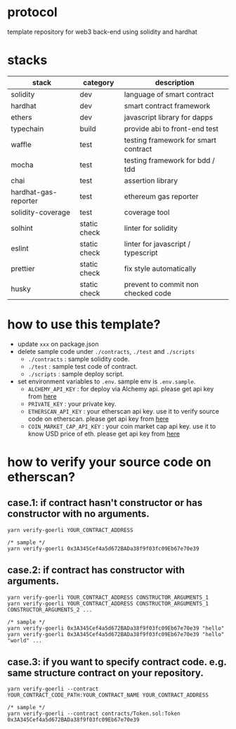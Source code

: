 # protocol

template repository for web3 back-end using solidity and hardhat

# stacks

| stack                | category     | description                          |
| -------------------- | ------------ | ------------------------------------ |
| solidity             | dev          | language of smart contract           |
| hardhat              | dev          | smart contract framework             |
| ethers               | dev          | javascript library for dapps         |
| typechain            | build        | provide abi to front-end test        |
| waffle               | test         | testing framework for smart contract |
| mocha                | test         | testing framework for bdd / tdd      |
| chai                 | test         | assertion library                    |
| hardhat-gas-reporter | test         | ethereum gas reporter                |
| solidity-coverage    | test         | coverage tool                        |
| solhint              | static check | linter for solidity                  |
| eslint               | static check | linter for javascript / typescript   |
| prettier             | static check | fix style automatically              |
| husky                | static check | prevent to commit non checked code   |

# how to use this template?

- update `xxx` on package.json
- delete sample code under `./contracts`, `./test` and `./scripts`
  - `./contracts` : sample solidity code.
  - `./test` : sample test code of contract.
  - `./scripts` : sample deploy script.
- set environment variables to `.env`. sample env is `.env.sample`.
  - `ALCHEMY_API_KEY` : for deploy via Alchemy api. please get api key from [here](https://www.alchemy.com/)
  - `PRIVATE_KEY` : your private key.
  - `ETHERSCAN_API_KEY` : your etherscan api key. use it to verify source code on etherscan. please get api key from [here](https://etherscan.io/)
  - `COIN_MARKET_CAP_API_KEY` : your coin market cap api key. use it to know USD price of eth. please get api key from [here](https://coinmarketcap.com/)

# how to verify your source code on etherscan?

## case.1: if contract hasn't constructor or has constructor with no arguments.

```yarn
yarn verify-goerli YOUR_CONTRACT_ADDRESS

/* sample */
yarn verify-goerli 0x3A345Cef4a5d672BADa38f9f03fc09Eb67e70e39
```

## case.2: if contract has constructor with arguments.

```yarn
yarn verify-goerli YOUR_CONTRACT_ADDRESS CONSTRUCTOR_ARGUMENTS_1
yarn verify-goerli YOUR_CONTRACT_ADDRESS CONSTRUCTOR_ARGUMENTS_1 CONSTRUCTOR_ARGUMENTS_2 ...

/* sample */
yarn verify-goerli 0x3A345Cef4a5d672BADa38f9f03fc09Eb67e70e39 "hello"
yarn verify-goerli 0x3A345Cef4a5d672BADa38f9f03fc09Eb67e70e39 "hello" "world" ...
```

## case.3: if you want to specify contract code. e.g. same structure contract on your repository.

```yarn
yarn verify-goerli --contract YOUR_CONTRACT_CODE_PATH:YOUR_CONTRACT_NAME YOUR_CONTRACT_ADDRESS

/* sample */
yarn verify-goerli --contract contracts/Token.sol:Token 0x3A345Cef4a5d672BADa38f9f03fc09Eb67e70e39
```
